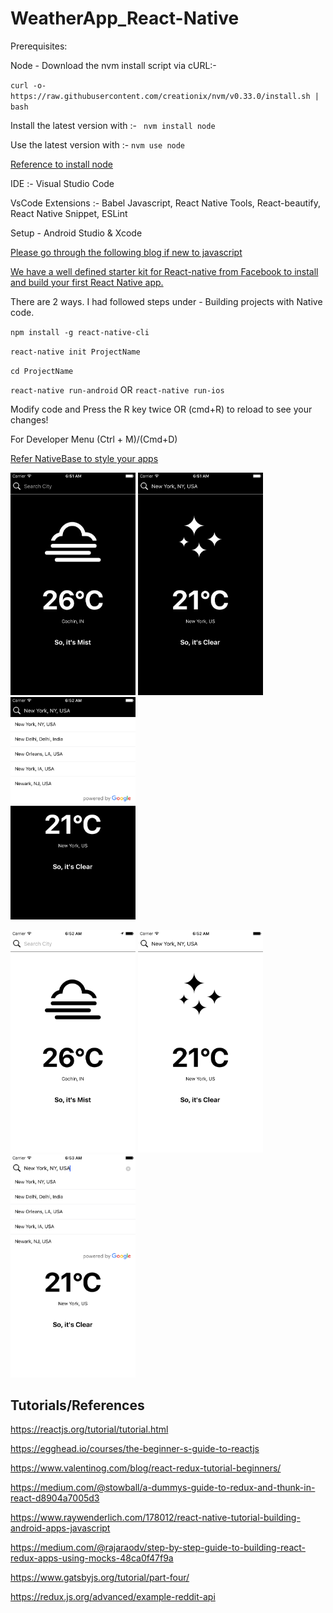 # WeatherApp_React-Native

Prerequisites:

Node -
Download the nvm install script via cURL:-

`curl -o- https://raw.githubusercontent.com/creationix/nvm/v0.33.0/install.sh | bash`

Install the latest version with :- ` nvm install node`

Use the latest version with :-  `nvm use node`

[Reference to install node](http://nodesource.com/blog/installing-node-js-tutorial-using-nvm-on-mac-os-x-and-ubuntu/)

IDE :- Visual Studio Code

VsCode Extensions :- 
            Babel Javascript,
            React Native Tools,
            React-beautify,
            React Native Snippet,
            ESLint
            
Setup - Android Studio & Xcode

[Please go through the following blog if new to javascript](https://medium.com/the-react-native-log/a-brief-overview-of-es6-for-react-native-developers-15e7c68315da)

[We have a well defined starter kit for React-native from Facebook to install and build your first React Native app.
](https://facebook.github.io/react-native/docs/getting-started.html)

There are 2 ways.
I had followed steps under - Building projects with Native code.

`npm install -g react-native-cli`

`react-native init ProjectName`

`cd ProjectName`

`react-native run-android` OR `react-native run-ios`

Modify code and Press the R key twice OR (cmd+R) to reload to see your changes!

For Developer Menu (Ctrl + M)/(Cmd+D) 

[Refer NativeBase to style your apps](https://nativebase.io/kitchen-sink-app)


<img src="https://github.com/angitha-das/WeatherApp_React-Native/blob/master/screenshots/Simulator%20Screen%20Shot%20-%20iPhone%206%20-%202018-07-10%20at%2012.21.26.png" width=200px/> <img src="https://github.com/angitha-das/WeatherApp_React-Native/blob/master/screenshots/Simulator%20Screen%20Shot%20-%20iPhone%206%20-%202018-07-10%20at%2012.21.57.png" width=200px/> <img src="https://github.com/angitha-das/WeatherApp_React-Native/blob/master/screenshots/Simulator%20Screen%20Shot%20-%20iPhone%206%20-%202018-07-10%20at%2012.22.02.png" width=200px/>

<img src="https://github.com/angitha-das/WeatherApp_React-Native/blob/master/screenshots/Simulator%20Screen%20Shot%20-%20iPhone%206%20-%202018-07-10%20at%2012.22.45.png" width=200px/> <img src="https://github.com/angitha-das/WeatherApp_React-Native/blob/master/screenshots/Simulator%20Screen%20Shot%20-%20iPhone%206%20-%202018-07-10%20at%2012.22.55.png" width=200px/> <img src="https://github.com/angitha-das/WeatherApp_React-Native/blob/master/screenshots/Simulator%20Screen%20Shot%20-%20iPhone%206%20-%202018-07-10%20at%2012.23.00.png" width=200px/>

## Tutorials/References

https://reactjs.org/tutorial/tutorial.html

https://egghead.io/courses/the-beginner-s-guide-to-reactjs

https://www.valentinog.com/blog/react-redux-tutorial-beginners/

https://medium.com/@stowball/a-dummys-guide-to-redux-and-thunk-in-react-d8904a7005d3

https://www.raywenderlich.com/178012/react-native-tutorial-building-android-apps-javascript

https://medium.com/@rajaraodv/step-by-step-guide-to-building-react-redux-apps-using-mocks-48ca0f47f9a

https://www.gatsbyjs.org/tutorial/part-four/

https://redux.js.org/advanced/example-reddit-api

